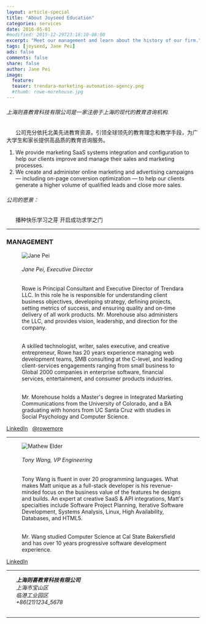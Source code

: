 ```yaml
---
layout: article-special
title: "About Joyseed Education"
categories: services
date: 2016-05-01
#modified: 2015-12-29T23:18:10-08:00
excerpt: "Meet our management and learn about the history of our firm."
tags: [joyseed, Jane Pei]
ads: false
comments: false
share: false
author: Jane Pei
image:
  feature:
  teaser: trendara-marketing-automation-agency.png
  #thumb: rowe-morehouse.jpg
---
```


<h6 class="strapline">上海则喜教育科技有限公司是一家注册于上海的现代的教育咨询机构.</h6>
  <p class="body">&nbsp; &nbsp; &nbsp; 公司充分依托北美先进教育资源，引领全球领先的教育理念和教学手段，为广大学生和家长提供高品质的教育咨询服务。</p>

<ol>
  <li>We provide marketing SaaS systems integration and configuration to help our clients improve and manage their sales and marketing processes.</li>
  <li>We create and administer online marketing and advertising campaigns — including on-page conversion optimization — to help our clients generate a higher volume of qualified leads and close more sales.</li>
</ol>

<h6 class="strapline">公司的愿景：</h6>
  <p class="body">&nbsp; &nbsp; &nbsp; 播种快乐学习之芽  开启成功求学之门</p>

---
### MANAGEMENT

<figure class="third">
  <img src="{{ site.url}}/images/rowe-morehouse.jpg" alt="Jane Pei">
<div>
  <h6>Jane Pei, Executive Director</h6>
  Rowe is Principal Consultant and Executive Director of Trendara LLC. In this role he is responsible for understanding client business objectives, developing strategy, defining projects, setting metrics of success, and ensuring quality and on-time delivery of all work products. Mr. Morehouse also administers the LLC, and provides vision, leadership, and direction for the company.<BR><BR>

  A skilled technologist, writer, sales executive, and creative entrepreneur, Rowe has 20 years experience managing web development teams, SMB consulting at the C-level, and leading client-services engagements ranging from small business to Global 2000 companies in enterprise software, financial services, entertainment, and consumer products industries.<BR><BR>

  Mr. Morehouse holds a Master's degree in Integrated Marketing Communications from the University of Colorado, and a BA graduating with honors from UC Santa Cruz with studies in Social Psychology and Computer Science.
</div>
</figure>
<a href="http://linkedin.com/in/rowemorehouse" class="btn-social linkedin" target="_blank"><i class="fa fa-linkedin" aria-hidden="true"></i> LinkedIn</a> &nbsp; <a href="http://twitter.com/rowemore" class="btn-social twitter" target="_blank"><i class="fa fa-twitter" aria-hidden="true"></i> @rowemore</a>

<hr class="less-margin" />

<figure class="third">
  <img src="{{ site.url}}/images/matthew_elder_800x800.jpg" alt="Mathew Elder">
<div>
  <h6>Tony Wang, VP Engineering</h6>
  Tony Wang is fluent in over 20 programming languages. What makes Matt unique as a full-stack developer is his revenue-minded focus on the business value of the features he designs and builds. An expert at creative SaaS & API integrations, Matt's specialties include Software Project Planning, Iterative Software Development, Systems Analysis, Linux, High Availability, Databases, and HTML5.<BR><BR>

  Mr. Wang studied Computer Science at Cal State Bakersfield and has over 10 years progressive software development experience.
</div>
</figure>
<a href="https://www.linkedin.com/in/matthewelder" class="btn-social linkedin" target="_blank"><i class="fa fa-linkedin" aria-hidden="true"></i> LinkedIn</a> 

<hr class="less-margin" />

<address style="margin-left: 25px">
<strong>上海则喜教育科技有限公司</strong><BR>
上海市宝山区<BR>
临港工业园区<BR>
+86(21)1234_5678
</address> 

<div style="display: block; margin: auto auto"><a href="{{ site.url }}/contact/" class="btn-success shadowbox green" style="color: white;"> &nbsp; Request A Free Consultation. &nbsp; </a></div>

---


